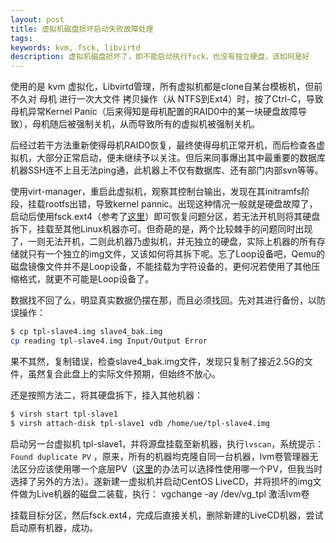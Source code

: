 ```yaml
---
layout: post
title: 虚拟机磁盘损坏启动失败故障处理
tags: 
keywords: kvm, fsck, libvirtd
description: 虚拟机磁盘损坏了，即不能启动执行fsck，也没有独立硬盘，该如何是好
---
```


使用的是 kvm 虚拟化，Libvirtd管理，所有虚拟机都是clone自某台模板机，但前不久对 母机 进行一次大文件 拷贝操作（从 NTFS到Ext4）时，按了Ctrl-C，导致母机异常Kernel Panic（后来得知是母机配置的RAID0中的某一块硬盘故障导致），母机随后被强制关机，从而导致所有的虚拟机被强制关机。

后经过若干方法重新使得母机RAID0恢复，最终使得母机正常开机，而后检查各虚拟机，大部分正常启动，便未继续予以关注。但后来同事爆出其中最重要的数据库机器SSH连不上且无法ping通，此机器上不仅有数据库、还有部门内部svn等等。

使用virt-manager，重启此虚拟机，观察其控制台输出，发现在其initramfs阶段，挂载rootfs出错，导致kernel pannic。出现这种情况一般就是硬盘故障了，启动后使用fsck.ext4（参考了[这里][1]）即可恢复问题分区，若无法开机则将其硬盘拆下，挂载至其他Linux机器亦可。但奇葩的是，两个比较棘手的问题同时出现了，一则无法开机，二则此机器乃虚拟机，并无独立的硬盘，实际上机器的所有存储就只有一个独立的img文件，又该如何将其拆下呢。忘了Loop设备吧，Qemu的磁盘镜像文件并不是Loop设备，不能挂载为字符设备的，更何况若使用了其他压缩格式，就更不可能是Loop设备了。

数据找不回了么，明显真实数据仍摆在那，而且必须找回。先对其进行备份，以防误操作：
```bash
$ cp tpl-slave4.img slave4_bak.img
cp reading tpl-slave4.img Input/Output Error
```
果不其然，复制错误，检查slave4_bak.img文件，发现只复制了接近2.5G的文件，虽然复合此盘上的实际文件预期，但始终不放心。

还是按照方法二，将其硬盘拆下，挂入其他机器：
```bash
$ virsh start tpl-slave1
$ virsh attach-disk tpl-slave1 vdb /home/ue/tpl-slave4.img
```
启动另一台虚拟机 tpl-slave1，并将源盘挂载至新机器，执行`lvscan`，系统提示：`Found duplicate PV` ，原来，所有的机器均克隆自同一台机器，lvm卷管理器无法区分应该使用哪一个底层PV（[这里][2]的办法可以选择性使用哪一个PV，但我当时选择了另外的方法）。遂新建一虚拟机并启动CentOS LiveCD，并将损坏的img文件做为Live机器的磁盘二装载，执行：
vgchange -ay /dev/vg_tpl
激活lvm卷

挂载目标分区，然后fsck.ext4，完成后直接关机，删除新建的LiveCD机器，尝试启动原有机器，成功。

  [1]: http://www.cnblogs.com/dancefire/archive/2011/03/09/fix-bad-superblock-in-linux.html
  [2]: http://blog.slogra.com/post-437.html
